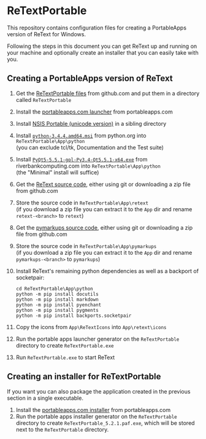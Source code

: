 ReTextPortable
==============
This repository contains configuration files for creating a PortableApps
version of ReText for Windows.

Following the steps in this document you can get ReText up and running
on your machine and optionally create an installer that you can easily
take with you.

Creating a PortableApps version of ReText
-----------------------------------------

1. Get the [ReTextPortable files][1] from github.com and put them in a
   directory called `ReTextPortable`
2. Install the [portableapps.com launcher][2] from portableapps.com
3. Install [NSIS Portable (unicode version)][3] in a sibling directory
4. Install [`python-3.4.4.amd64.msi`][4] from python.org into
   `ReTextPortable\App\python`  
   (you can exclude tcl/tk, Documentation and the Test suite)
5. Install [`PyQt5-5.5.1-gpl-Py3.4-Qt5.5.1-x64.exe`][5] from
   riverbankcomputing.com into `ReTextPortable\App\python`  
   (the "Minimal" install will suffice)
6. Get the [ReText source code][6], either using git or downloading a zip file
   from github.com
7. Store the source code in `ReTextPortable\App\retext`  
   (if you download a zip file you can extract it to the `App` dir and rename
   `retext-<branch>` to `retext`)
8. Get the [pymarkups source code][7], either using git or downloading a zip
   file from github.com
9. Store the source code in `ReTextPortable\App\pymarkups`  
   (if you download a zip file you can extract it to the `App` dir and rename
   `pymarkups-<branch>` to `pymarkups`)
10. Install ReText's remaining python dependencies as well as a backport of
    socketpair:

        cd ReTextPortable\App\python
        python -m pip install docutils
        python -m pip install markdown
        python -m pip install pyenchant
        python -m pip install pygments
        python -m pip install backports.socketpair

11. Copy the icons from `App\ReTextIcons` into `App\retext\icons`
12. Run the portable apps launcher generator on the `ReTextPortable` directory
    to create `ReTextPortable.exe`
13. Run `ReTextPortable.exe` to start ReText

[1]: https://github.com/Griffon26/ReTextPortable
[2]: http://portableapps.com/apps/development/portableapps.com_launcher
[3]: http://portableapps.com/apps/development/nsis_portable
[4]: https://www.python.org/downloads/windows/
[5]: https://www.riverbankcomputing.com/software/pyqt/download5
[6]: https://github.com/retext-project/retext
[7]: https://github.com/retext-project/pymarkups


Creating an installer for ReTextPortable
----------------------------------------

If you want you can also package the application created in the previous
section in a single executable.

1. Install the [portableapps.com installer][8] from portableapps.com
2. Run the portable apps installer generator on the `ReTextPortable` directory
   to create `ReTextPortable_5.2.1.paf.exe`, which will be stored next to the
   `ReTextPortable` directory.

[8]: http://portableapps.com/apps/development/portableapps.com_installer

